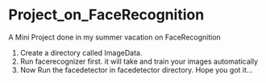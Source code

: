 # Project_on_FaceRecognition
A Mini Project done in my summer vacation on FaceRecognition

1. Create a directory called ImageData.
2. Run facerecognizer first. it will take and train your images automatically
3. Now Run the facedetector in facedetector directory. Hope you got it...
